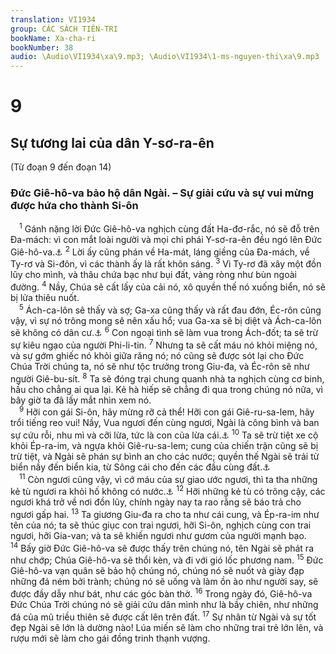 ```yaml
---
translation: VI1934
group: CÁC SÁCH TIÊN-TRI
bookName: Xa-cha-ri 
bookNumber: 38
audio: \Audio\VI1934\xa\9.mp3; \Audio\VI1934\1-ms-nguyen-thi\xa\9.mp3
---
```


<div class="title"><h1>9</h1><h2>Sự tương lai của dân Y-sơ-ra-ên</h2><p>(Từ đoạn 9 đến đoạn 14)</p><h3>Đức Giê-hô-va bảo hộ dân Ngài. – Sự giải cứu và sự vui mừng được hứa cho thành Si-ôn</h3></div>
<span class="verse xa_9_1"> <sup>1</sup> Gánh nặng lời Đức Giê-hô-va nghịch cùng đất Ha-đơ-rắc, nó sẽ đỗ trên Đa-mách: vì con mắt loài người và mọi chi phái Y-sơ-ra-ên đều ngó lên Đức Giê-hô-va.<a data-toggle="tooltip" data-placement="bottom" title="Es 17:1-3; Gie 49:23-27; Am 1:3-5][gt=Es 23:1-18; Exe 26:1-28:26; Gio 3:4-8; Am 1:9-10; Mat 11:21-22; Lu 10:13-14">⚓</a></span>
<span class="verse xa_9_2"><sup>2</sup> Lời ấy cũng phán về Ha-mát, láng giềng của Đa-mách, về Ty-rơ và Si-đôn, vì các thành ấy là rất khôn sáng. </span>
<span class="verse xa_9_3"><sup>3</sup> Vì Ty-rơ đã xây một đồn lũy cho mình, và thâu chứa bạc như bụi đất, vàng ròng như bùn ngoài đường. </span>
<span class="verse xa_9_4"><sup>4</sup> Nầy, Chúa sẽ cất lấy của cải nó, xô quyền thế nó xuống biển, nó sẽ bị lửa thiêu nuốt. <br/></span>
<span class="verse xa_9_5"> <sup>5</sup> Ách-ca-lôn sẽ thấy và sợ; Ga-xa cũng thấy và rất đau đớn, Éc-rôn cũng vậy, vì sự nó trông mong sẽ nên xấu hổ; vua Ga-xa sẽ bị diệt và Ách-ca-lôn sẽ không có dân cư.<a data-toggle="tooltip" data-placement="bottom" title="Es 14:29-31; Gie 47:1-7; Exe 25:15-17; Gio 3:4-8; Am 1:6-8; So 2:4-7">⚓</a></span>
<span class="verse xa_9_6"><sup>6</sup> Con ngoại tình sẽ làm vua trong Ách-đốt; ta sẽ trừ sự kiêu ngạo của người Phi-li-tin. </span>
<span class="verse xa_9_7"><sup>7</sup> Nhưng ta sẽ cất máu nó khỏi miệng nó, và sự gớm ghiếc nó khỏi giữa răng nó; nó cũng sẽ được sót lại cho Đức Chúa Trời chúng ta, nó sẽ như tộc trưởng trong Giu-đa, và Éc-rôn sẽ như người Giê-bu-sít. </span>
<span class="verse xa_9_8"><sup>8</sup> Ta sẽ đóng trại chung quanh nhà ta nghịch cùng cơ binh, hầu cho chẳng ai qua lại. Kẻ hà hiếp sẽ chẳng đi qua trong chúng nó nữa, vì bây giờ ta đã lấy mắt nhìn xem nó. <br/></span>
<span class="verse xa_9_9"> <sup>9</sup> Hỡi con gái Si-ôn, hãy mừng rỡ cả thể! Hỡi con gái Giê-ru-sa-lem, hãy trổi tiếng reo vui! Nầy, Vua ngươi đến cùng ngươi, Ngài là công bình và ban sự cứu rỗi, nhu mì và cỡi lừa, tức là con của lừa cái.<a data-toggle="tooltip" data-placement="bottom" title="Mat 21:5; Gi 12:15">⚓</a></span>
<span class="verse xa_9_10"><sup>10</sup> Ta sẽ trừ tiệt xe cộ khỏi Ép-ra-im, và ngựa khỏi Giê-ru-sa-lem; cung của chiến trận cũng sẽ bị trừ tiệt, và Ngài sẽ phán sự bình an cho các nước; quyền thế Ngài sẽ trải từ biển nầy đến biển kia, từ Sông cái cho đến các đầu cùng đất.<a data-toggle="tooltip" data-placement="bottom" title="Thi 72:8">⚓</a><br/></span>
<span class="verse xa_9_11"> <sup>11</sup> Còn ngươi cũng vậy, vì cớ máu của sự giao ước ngươi, thì ta tha những kẻ tù ngươi ra khỏi hố không có nước.<a data-toggle="tooltip" data-placement="bottom" title="Xu 24:8">⚓</a></span>
<span class="verse xa_9_12"><sup>12</sup> Hỡi những kẻ tù có trông cậy, các ngươi khá trở về nơi đồn lũy, chính ngày nay ta rao rằng sẽ báo trả cho ngươi gấp hai. </span>
<span class="verse xa_9_13"><sup>13</sup> Ta giương Giu-đa ra cho ta như cái cung, và Ép-ra-im như tên của nó; ta sẽ thúc giục con trai ngươi, hỡi Si-ôn, nghịch cùng con trai ngươi, hỡi Gia-van; và ta sẽ khiến ngươi như gươm của người mạnh bạo. </span>
<span class="verse xa_9_14"><sup>14</sup> Bấy giờ Đức Giê-hô-va sẽ được thấy trên chúng nó, tên Ngài sẽ phát ra như chớp; Chúa Giê-hô-va sẽ thổi kèn, và đi với gió lốc phương nam. </span>
<span class="verse xa_9_15"><sup>15</sup> Đức Giê-hô-va vạn quân sẽ bảo hộ chúng nó, chúng nó sẽ nuốt và giày đạp những đá ném bởi trành; chúng nó sẽ uống và làm ồn ào như người say, sẽ được đầy dẫy như bát, như các góc bàn thờ. </span>
<span class="verse xa_9_16"><sup>16</sup> Trong ngày đó, Giê-hô-va Đức Chúa Trời chúng nó sẽ giải cứu dân mình như là bầy chiên, như những đá của mũ triều thiên sẽ được cất lên trên đất. </span>
<span class="verse xa_9_17"><sup>17</sup> Sự nhân từ Ngài và sự tốt đẹp Ngài sẽ lớn là dường nào! Lúa miến sẽ làm cho những trai trẻ lớn lên, và rượu mới sẽ làm cho gái đồng trinh thạnh vượng. <br/></span>
